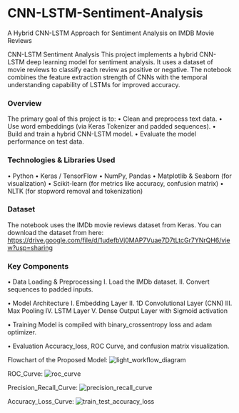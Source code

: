# CNN-LSTM-Sentiment-Analysis
A Hybrid CNN-LSTM Approach for Sentiment Analysis on IMDB Movie Reviews


CNN-LSTM Sentiment Analysis
This project implements a hybrid CNN-LSTM deep learning model for sentiment analysis. It uses a dataset of movie reviews to classify each review as positive or negative. The notebook combines the feature extraction strength of CNNs with the temporal understanding capability of LSTMs for improved accuracy.

 ### Overview
The primary goal of this project is to:
•	Clean and preprocess text data.
•	Use word embeddings (via Keras Tokenizer and padded sequences).
•	Build and train a hybrid CNN-LSTM model.
•	Evaluate the model performance on test data.

 ### Technologies & Libraries Used
•	Python
•	Keras / TensorFlow
•	NumPy, Pandas
•	Matplotlib & Seaborn (for visualization)
•	Scikit-learn (for metrics like accuracy, confusion matrix)
•	NLTK (for stopword removal and tokenization)

### Dataset
The notebook uses the IMDb movie reviews dataset from Keras. You can download the dataset from here: https://drive.google.com/file/d/1udefbVj0MAP7Vuae7D7tLtcGr7YNrQH6/view?usp=sharing



 ### Key Components
•	Data Loading & Preprocessing
I.	Load the IMDb dataset.
II.	Convert sequences to padded inputs.




•	Model Architecture
I.	Embedding Layer
II.	1D Convolutional Layer (CNN)
III.	Max Pooling
IV.	LSTM Layer
V.	Dense Output Layer with Sigmoid activation


•	Training
Model is compiled with binary_crossentropy loss and adam optimizer.


•	Evaluation
Accuracy_loss, ROC Curve, and confusion matrix visualization.



Flowchart of the Proposed Model: ![light_workflow_diagram](https://github.com/user-attachments/assets/405bed26-b742-44fd-a8d1-858a23d31887)




ROC_Curve: ![roc_curve](https://github.com/user-attachments/assets/80f59e22-81af-4eb8-bd0b-c94ffcfcd5a3)




Precision_Recall_Curve: ![precision_recall_curve](https://github.com/user-attachments/assets/710eb40e-2d7b-42c2-993c-23a81dfa598e)





Accuracy_Loss_Curve: ![train_test_accuracy_loss](https://github.com/user-attachments/assets/5fca9d55-0625-4070-ade6-9268ceaba133)


